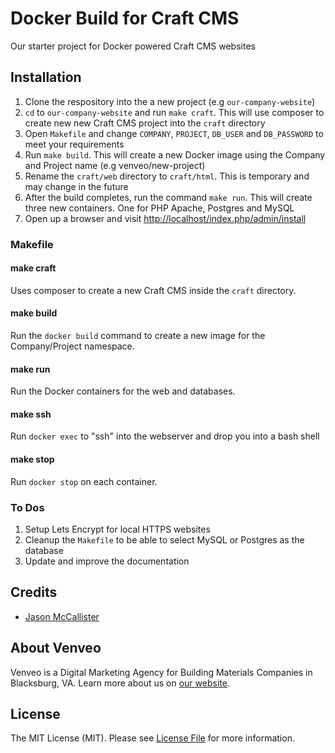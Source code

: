 # Docker Build for Craft CMS

Our starter project for Docker powered Craft CMS websites

## Installation

1. Clone the respository into the a new project (e.g `our-company-website`)
2. `cd` to `our-company-website` and run `make craft`. This will use composer to create new new Craft CMS project into the `craft` directory
3. Open `Makefile` and change `COMPANY`, `PROJECT`, `DB_USER` and `DB_PASSWORD` to meet your requirements
4. Run `make build`. This will create a new Docker image using the Company and Project name (e.g venveo/new-project)
5. Rename the `craft/web` directory to `craft/html`. This is temporary and may change in the future
6. After the build completes, run the command `make run`. This will create three new containers. One for PHP Apache, Postgres and MySQL
6. Open up a browser and visit [http://localhost/index.php/admin/install](http://localhost/index.php/admin/install)

### Makefile

#### make craft

Uses composer to create a new Craft CMS inside the `craft` directory.

#### make build

Run the `docker build` command to create a new image for the Company/Project namespace.

#### make run

Run the Docker containers for the web and databases.

#### make ssh

Run `docker exec` to "ssh" into the webserver and drop you into a bash shell

#### make stop

Run `docker stop` on each container. 

### To Dos

1. Setup Lets Encrypt for local HTTPS websites
2. Cleanup the `Makefile` to be able to select MySQL or Postgres as the database
3. Update and improve the documentation

## Credits

* [Jason McCallister](https://github.com/themccallister)

## About Venveo

Venveo is a Digital Marketing Agency for Building Materials Companies in Blacksburg, VA. Learn more about us on [our website](https://www.venveo.com).

## License

The MIT License (MIT). Please see [License File](LICENSE) for more information.
